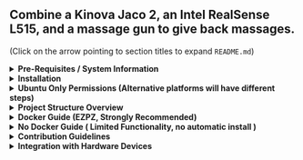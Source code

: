 ## Combine a Kinova Jaco 2, an Intel RealSense L515, and a massage gun to give back massages.

(Click on the arrow pointing to section titles to expand ``README.md``)

<details><summary><b>Pre-Requisites / System Information </b></summary>


This project is designed to be ran within Ubuntu Docker containers with CUDA support.
Ideally, this means the project is running from within a container on an Ubuntu computer with an NVIDIA GPU.
There is a workaround for limited development on other platforms with Conda.
However, Ubuntu and/or Docker is strongly recommended, as certain libraries may not be compatible with other systems,
resulting in incompatibility/reduced features sets.

- If your Ubuntu/Linux computer has an NVIDIA GPU, set it up along with the NVIDIA Docker container toolkit according to [these instructions](https://github.com/garylvov/dev_env/tree/main/setup_scripts/nvidia).

- If your Ubuntu/Linux computer doesn't have GPUs, just [install docker](https://docs.docker.com/desktop/setup/install/linux/).
- If you have a Mac [install Docker](https://docs.docker.com/desktop/setup/install/mac-install/). [Also, try to set up display forwarding](https://gist.github.com/sorny/969fe55d85c9b0035b0109a31cbcb088). You may need to modify the display flags in ``docker.py`` to match the display forwarding tutorial.

- If your computer has an NVIDIA GPU but runs windows, you may be able to use [these instructions](https://forums.developer.nvidia.com/t/guide-to-run-cuda-wsl-docker-with-latest-versions-21382-windows-build-470-14-nvidia/178365/10.) to set up Docker. [Also, try to set up display forwarding](https://stackoverflow.com/questions/61110603/how-to-set-up-working-x11-forwarding-on-wsl2). That being said, you may have an easier time just dual-booting Ubuntu.

### If Docker isn't working, or display forwarding isn't working, you can use the reduced feature set with Conda. Install [miniforge](https://conda-forge.org/download/) and follow the No Docker section of this ``README``.

</details>

<details>

<summary><b>
Installation
</b></summary>

To get started, run the following.
```
git clone https://github.com/garylvov/back_massage_bot/ &&
cd back_massage_bot && git submodule init && git submodule update && \
pip3 install pre-commit && pre-commit install # Optional for enforcing linting
```
</details>

<details>
 <summary><b>Ubuntu Only Permissions (Alternative platforms will have different steps)</b></summary>

To run this project, you may need to enable certain permissions, and you may need to disable your computer's firewall for UDP message transport between containers.
For permissions, review ```set_permissions.sh``` before running it with the following.
```
sudo bash set-permissions.sh
```
As a temporary measure, the firewall can be disabled with the following.
```
sudo ufw disable
```
Always re-enable the firewall after finishing deployment/development with the following.
```
sudo ufw enable
```
</details>

<details> <summary><b> Project Structure Overview </b></summary>

```
back_massage_bot/ # PROJECT_DIR
|-ws/src/ # Houses all ROS 2 packages. Each group of packages must have a corresponding dockerfile.
|------/main_ros/ # Example package parent folder, all subfolders share dependencies
|---------------/kinova-ros2/ # Kinova Submodule (may be graduated to forked copy)
|---------------/realsense-ros/ # Realsense Submodule
|---------------/back_massage_bot_ros2/ # TODO: uses back_massage_bot python lib
|---------------/Dockerfile
|---------------/build.sh
|---------------/develop.sh
|---------------/post-entry-hooks.sh
|---------------/entrypoint.sh
|------/user_interfaces/
|-back_massage_bot/ # Where Python Stuff Lives
|-------------/external/ # Where third-party things that can't be easily pip installed live
|----------------------/NOT_PIP_INSTALLABLE_GIT_SUBMODULE_PLACEHOLDER.txt
|-------------/src/back_massage_bot/ # Python Lib No ROS
|------------------------------/__init__.py
|-------------/pyproject.toml
|-------------/requirements.txt
|-------------/environment.yaml # For Conda
|-------------/Dockerfile
|-------------/build.sh
|-------------/develop.sh
|-------------/post-entry-hooks.sh
|-------------/entrypoint.sh
|-src/ # Where C++ Stuff Lives
|----/external/ # Where third-party things that can be easily apt installed live
|-------------/NOT_APT_INSTALLABLE_GIT_SUBMODULE_PLACEHOLDER.txt
|----/project_placeholder/
|------------------------/CMakeLists.txt
|----/Dockerfile
|----/build.sh
|----/develop.sh
|----/post-entry-hooks.sh
|----/entrypoint.sh
|-hardware/
|----------/CAD/ # All CAD related things for this project.
|---------/USB_README.md/ # How to deal with USB Devices described
|---------/10-camera.rules
|---------/50-esp.rules
|---------/60-arm.rules
|---------/set_usb_rules.sh # Set USB rules and permissions
|-docker.py # Thin wrapper to simplify docker commands
|-build.sh # Build all docker containers for this project
|-entrypoint.sh # Launch all docker containers for this project, and launch their entrypoints
|-set-permissions.sh # Setup usb permissions
|-README.md # You are here
```
</details>


<details> <summary><b> Docker Guide (EZPZ, Strongly Recommended) </b></summary>

For pure python development (no ROS), run the following:
```
bash back_massage_bot/build.sh && bash back_massage_bot/develop.sh
```

For ROS 2 and Python development (we can add C++ if needed), run the following.
```
bash ws/src/main_ros/build.sh && bash ws/src/main_ros/develop.sh
```

You should now have a terminal from where to run commands, with all dependencies installed.
Your computer directories are symlinked into the container so local changes in the cloned repo are reflected within the container when running.

Once inside of the container, you may need to run the following prior to commands.
```
bash post-entry-hooks.sh
```

If you'd like to enter a new terminal window within an existing container, you can run the following in a new window.
```
python3 docker.py --dive
```
</details>

<details> <summary><b> No Docker Guide ( Limited Functionality, no automatic install ) </b></summary>

The docker method is strongly recommended.
However, you may be able to run parts of this project locally due to [RoboStack](https://robostack.github.io/GettingStarted.html) being largely cross platform for
the sake of local development on Mac or Windows.

#### To run locally, first install [miniforge](https://conda-forge.org/download/)

Then, run the following to create the conda environment.
```
conda env create -f back_massage_bot/environment.yml && \
conda activate back_massage_bot && \
pip install -e back_massage_bot && \
```

Install MMPose.

```
# within conda
bash back_massage_bot/post-entry-hooks.sh
```

If this doesn't work, follow the installation in [MMPose](https://mmpose.readthedocs.io/en/latest/installation.html)
to install within the existing conda environment. You may need to use ``mmcv-lite``.
You may need to switch to CPU only pytorch with
```
# First remove existing pytorch and torchvision
conda remove pytorch torchvision

# Then install CPU-only versions
conda install pytorch torchvision cpuonly -c pytorch
```

Then install ROS.
```
conda clean -a -y && \
conda install -y mamba -c conda-forge && \
conda config --env --add channels robostack-staging && \
mamba install -y python=3.11 ros-humble-desktop && \
conda deactivate && \
conda activate back_massage_bot && \
mamba install -y compilers cmake pkg-config make ninja colcon-common-extensions catkin_tools rosdep
```

Then, install the ROS workspace dependencies.
```
rosdep init && rosdep update && \
rosdep install --from-paths ws/src/main_ros --ignore-src -r -y
```

Then, build the ROS workspace (with a ```kinova-driver``` patch)
```
for lib in USB{Comm,Command}LayerUbuntu.so Eth{Comm,Command}LayerUbuntu.so; do ln -fs x86_64-linux-gnu/$lib ws/src/main_ros/kinova-ros2/kinova_driver/lib/$lib; done && \
cd ws/ && \
colcon build --symlink-install
```

If the above doesn't work, you can can try to build without the kinova driver. You may need to remove other offending packages.
```
rm ws/src/main_ros/kinova-ros2/kinova_driver/ &&
cd ws/ && rosdep install --from-paths src/main_ros --ignore-src -r -y && \
colcon build --symlink-install &&
source ws/install/setup.bash
```

If the above doesn't work and complains about realsense versions, you can try the following workaround, then rebuild
```
# From within ws/ like above command changes to
sed -i 's/find_package(realsense2 2.55.1)/find_package(realsense2 2.54.1)/' src/main_ros/realsense-ros/realsense2_camera/CMakeLists.txt && \
colcon build --symlink-install &&
source ws/install/setup.bash
```
You now have a terminal. Make sure to run ``conda activate back_massage_bot && source ws/install/setup.bash``
prior to commands.
</details>

<details> <summary><b> Contribution Guidelines </b></summary>

- To merge code into main, first open a branch from main.
This branch will be where your changes are housed.
Feel free to make commits to your branch at your leisure.
When your code is ready to be merged into main, open a pull request from your branch into main.
Prior to opening a PR, check that everything pases the style guide with ```pre-commit run --all-files```.
- Development must be done within a Docker container and/or a Conda environment.
Docker containers running on Ubuntu Linux with CUDA are considered the highest source of truth.
- **Do not source system ROS within the docker container or conda environment** (this is because of our use of [RoboStack](https://robostack.github.io/GettingStarted.html).)
- For each new functionality, please make sure to update the ``README.md``.
- For each new piece of software that may include third-party dependencies, please include a reproducible method to automatically build/install that software along with its dependencies. This can be achieved through modifying an existing ``Dockerfile`` or Conda ```environment.yml```, or maybe adding a new GitHub Submodule. See ``ws/src/main_ros`` for an example of automatic building/installation of software with dependencies.
If the software conflicts with existing Docker images, please provide a new directory with a new ``Dockerfile`` for that software. As long as ROS 2 is installed in all Docker images, several images can be used cohesively while communicating with each other.
  The ``Dockerfile`` should auto-install any third-party dependencies along with the software. The work directory of the Dockerfile should include a copied over ``post-entry-hooks.sh`` and ``entrypoint.sh``
  -  Please include a ``build.sh`` that has the command to build the ``Dockerfile`` from the topmost folder (like in
      ``ws/src/main_ros/build.sh``).
  -  Please include a ``develop.sh`` that has the command to enter your docker container in interactive mode, with the directories symlinked to the main computer so that
     changes made outside of the docker container are also reflected within the docker container (like in
      ``ws/src/main_ros/develop.sh``)
  - Please include a ``post-entry-hooks.sh``. If something isn't possible to set persistently in an ```ENV``` variable in the Dockerfile while in interactive mode, put it here, like in ``ws/src/main_ros/post-entry-hooks.sh``
  - Please include a ``entrypoint.sh`` that deploys all of the software once in the container, like in ``ws/src/main_ros/entrypoint.sh``
</details>

<details> <summary><b> Integration with Hardware Devices </b></summary>

All USB devices should have [static rules](https://msadowski.github.io/linux-static-port/).
The rules should be reflected in ``/hardware``, and should be automatically installed by ``set_permissions.sh``.
</details>
